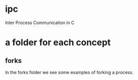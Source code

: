 # ipc
Inter Process Communication in C

# a folder for each concept
## forks
In the forks folder we see some examples of forking a process.

